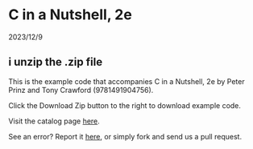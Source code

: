C in a Nutshell, 2e
==========
2023/12/9

i unzip the .zip file 
--------------------------

This is the example code that accompanies C in a Nutshell, 2e by Peter Prinz and Tony Crawford (9781491904756). 

Click the Download Zip button to the right to download example code.

Visit the catalog page [here](http://shop.oreilly.com/product/0636920033844.do).

See an error? Report it [here](http://oreilly.com/catalog/errata.csp?isbn=0636920033844), or simply fork and send us a pull request.
